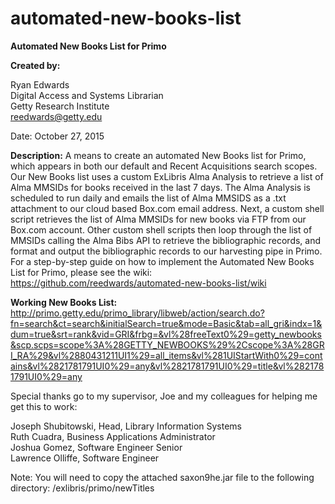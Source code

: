 # automated-new-books-list
<strong>Automated New Books List for Primo</strong>

<strong>Created by:</strong> 

Ryan Edwards</br>
Digital Access and Systems Librarian</br>
Getty Research Institute</br>
reedwards@getty.edu</br>

Date: October 27, 2015

<strong>Description:</strong> A means to create an automated New Books list for Primo, which appears in both our default and Recent Acquisitions search scopes.  Our New Books list uses a custom ExLibris Alma Analysis to retrieve a list of Alma MMSIDs for books received in the last 7 days.  The Alma Analysis is scheduled to run daily and emails the list of Alma MMSIDS as a .txt attachment to our cloud based Box.com email address.  Next, a custom shell script retrieves the list of Alma MMSIDs for new books via FTP from our Box.com account.  Other custom shell scripts then loop through the list of MMSIDs calling the Alma Bibs API to retrieve the bibliographic records, and format and output the bibliographic records to our harvesting pipe in Primo.  For a step-by-step guide on how to implement the Automated New Books List for Primo, please see the wiki: https://github.com/reedwards/automated-new-books-list/wiki 

<strong>Working New Books List:</strong> http://primo.getty.edu/primo_library/libweb/action/search.do?fn=search&ct=search&initialSearch=true&mode=Basic&tab=all_gri&indx=1&dum=true&srt=rank&vid=GRI&frbg=&vl%28freeText0%29=getty_newbooks&scp.scps=scope%3A%28GETTY_NEWBOOKS%29%2Cscope%3A%28GRI_RA%29&vl%2880431211UI1%29=all_items&vl%281UIStartWith0%29=contains&vl%2821781791UI0%29=any&vl%2821781791UI0%29=title&vl%2821781791UI0%29=any 

Special thanks go to my supervisor, Joe and my colleagues for helping me get this to work:

Joseph Shubitowski, Head, Library Information Systems<br/>
Ruth Cuadra, Business Applications Administrator<br/>
Joshua Gomez, Software Engineer Senior<br/>
Lawrence Olliffe, Software Engineer

Note: You will need to copy the attached saxon9he.jar file to the following directory: /exlibris/primo/newTitles
